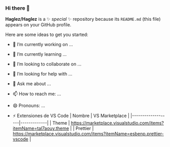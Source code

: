 ### Hi there 👋

**Haglez/Haglez** is a ✨ _special_ ✨ repository because its `README.md` (this file) appears on your GitHub profile.

Here are some ideas to get you started:

- 🔭 I’m currently working on ...
- 🌱 I’m currently learning ...
- 👯 I’m looking to collaborate on ...
- 🤔 I’m looking for help with ...
- 💬 Ask me about ...
- 📫 How to reach me: ...
- 😄 Pronouns: ...

- ⚡ Extensiones de VS Code
  | Nombre | VS Marketplace |
  |-------------------|-------------|
  | Theme | https://marketplace.visualstudio.com/items?itemName=tal7aouy.theme |
  | Prettier | https://marketplace.visualstudio.com/items?itemName=esbenp.prettier-vscode |
